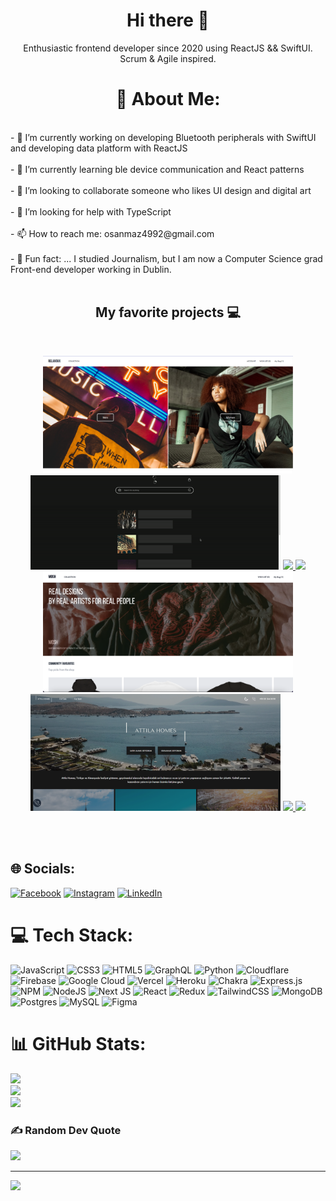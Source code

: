 


<h1 align="center">Hi there 👋</h1>
<p align="center">
Enthusiastic frontend developer since 2020 using ReactJS && SwiftUI. Scrum & Agile inspired.
</p>

<h1 align="center">💫 About Me:</h1>
<br/>
- 🔭 I’m currently working on developing Bluetooth peripherals with SwiftUI and developing data platform with ReactJS<br><br>- 🌱 I’m currently learning ble device communication and React patterns<br><br>- 👯 I’m looking to collaborate someone who likes UI design and digital art<br><br>- 🤔 I’m looking for help with TypeScript<br><br>- 📫 How to reach me: osanmaz4992@gmail.com<br><br>- 👻 Fun fact: ... I studied Journalism, but I am now a Computer Science grad Front-end developer working in Dublin.<br><br>


<h2 align="center">My favorite projects 💻</h2>
<br />

<p align="center">
  <img width="400" src="/relavoux1.1landing.PNG" />
    <img width="400" src="/bearpower.gif" />
     <a href="https://github.com/msanmaz/relavoux">
  <img align="" src="https://github-readme-stats.vercel.app/api/pin/?username=msanmaz&repo=relavoux&theme=tokyonight" />
</a>
  <a href="https://github.com/msanmaz/prisma-exp">
  <img align="" src="https://github-readme-stats.vercel.app/api/pin/?username=msanmaz&repo=prisma-exp&theme=tokyonight" />
</a>
  <img width="400" src="/mosh.png" />
    <img width="400" src="/bnb-homes.png" />

  <a href="https://github.com/msanmaz/shopmosh">
  <img align="" src="https://github-readme-stats.vercel.app/api/pin/?username=msanmaz&repo=shopmosh&theme=tokyonight" />
</a>
<a href="https://github.com/msanmaz/bnb-homes">
  <img align="" src="https://github-readme-stats.vercel.app/api/pin/?username=msanmaz&repo=bnb-homes&theme=tokyonight" />
</a>
</p>
<br/>
<br/>


## 🌐 Socials:
[![Facebook](https://img.shields.io/badge/Facebook-%231877F2.svg?logo=Facebook&logoColor=white)](https://facebook.com/mertosanmaz) [![Instagram](https://img.shields.io/badge/Instagram-%23E4405F.svg?logo=Instagram&logoColor=white)](https://instagram.com/osanmaaz) [![LinkedIn](https://img.shields.io/badge/LinkedIn-%230077B5.svg?logo=linkedin&logoColor=white)](https://linkedin.com/in/mertosanmaz) 

# 💻 Tech Stack:
![JavaScript](https://img.shields.io/badge/javascript-%23323330.svg?style=flat-square&logo=javascript&logoColor=%23F7DF1E) ![CSS3](https://img.shields.io/badge/css3-%231572B6.svg?style=flat-square&logo=css3&logoColor=white) ![HTML5](https://img.shields.io/badge/html5-%23E34F26.svg?style=flat-square&logo=html5&logoColor=white) ![GraphQL](https://img.shields.io/badge/-GraphQL-E10098?style=flat-square&logo=graphql&logoColor=white) ![Python](https://img.shields.io/badge/python-3670A0?style=flat-square&logo=python&logoColor=ffdd54) ![Cloudflare](https://img.shields.io/badge/Cloudflare-F38020?style=flat-square&logo=Cloudflare&logoColor=white) ![Firebase](https://img.shields.io/badge/firebase-%23039BE5.svg?style=flat-square&logo=firebase) ![Google Cloud](https://img.shields.io/badge/Google%20Cloud-%234285F4.svg?style=flat-square&logo=google-cloud&logoColor=white) ![Vercel](https://img.shields.io/badge/vercel-%23000000.svg?style=flat-square&logo=vercel&logoColor=white) ![Heroku](https://img.shields.io/badge/heroku-%23430098.svg?style=flat-square&logo=heroku&logoColor=white) ![Chakra](https://img.shields.io/badge/chakra-%234ED1C5.svg?style=flat-square&logo=chakraui&logoColor=white) ![Express.js](https://img.shields.io/badge/express.js-%23404d59.svg?style=flat-square&logo=express&logoColor=%2361DAFB) ![NPM](https://img.shields.io/badge/NPM-%23000000.svg?style=flat-square&logo=npm&logoColor=white) ![NodeJS](https://img.shields.io/badge/node.js-6DA55F?style=flat-square&logo=node.js&logoColor=white) ![Next JS](https://img.shields.io/badge/Next-black?style=flat-square&logo=next.js&logoColor=white) ![React](https://img.shields.io/badge/react-%2320232a.svg?style=flat-square&logo=react&logoColor=%2361DAFB) ![Redux](https://img.shields.io/badge/redux-%23593d88.svg?style=flat-square&logo=redux&logoColor=white) ![TailwindCSS](https://img.shields.io/badge/tailwindcss-%2338B2AC.svg?style=flat-square&logo=tailwind-css&logoColor=white) ![MongoDB](https://img.shields.io/badge/MongoDB-%234ea94b.svg?style=flat-square&logo=mongodb&logoColor=white) ![Postgres](https://img.shields.io/badge/postgres-%23316192.svg?style=flat-square&logo=postgresql&logoColor=white) ![MySQL](https://img.shields.io/badge/mysql-%2300f.svg?style=flat-square&logo=mysql&logoColor=white) 	![Figma](https://img.shields.io/badge/figma-%23F24E1E.svg?style=flat-square&logo=figma&logoColor=white)
# 📊 GitHub Stats:
![](https://github-readme-stats.vercel.app/api?username=msanmaz&theme=blueberry&hide_border=false&include_all_commits=false&count_private=false)<br/>
![](https://github-readme-streak-stats.herokuapp.com/?user=msanmaz&theme=blueberry&hide_border=false)<br/>
![](https://github-readme-stats.vercel.app/api/top-langs/?username=msanmaz&theme=blueberry&hide_border=false&include_all_commits=false&count_private=false&layout=compact)

### ✍️ Random Dev Quote
![](https://quotes-github-readme.vercel.app/api?type=horizontal&theme=tokyonight)

---
[![](https://visitcount.itsvg.in/api?id=msanmaz&icon=0&color=0)](https://visitcount.itsvg.in)

